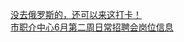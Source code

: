   
[没去俄罗斯的，还可以来这打卡！](http://www.dianyue.me/archives/252/i69kll44cobj4s5g/)  
[市职介中心6月第二周日常招聘会岗位信息](http://www.dianyue.me/archives/291/mzd7rma8ps1iuqsn/)